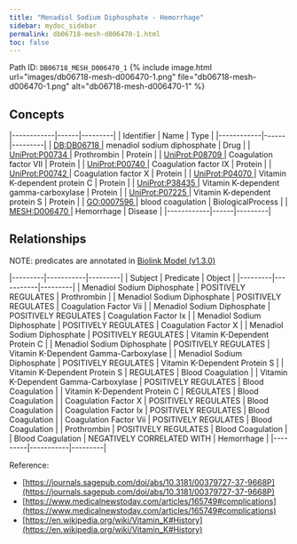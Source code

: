 ```yaml
---
title: "Menadiol Sodium Diphosphate - Hemorrhage"
sidebar: mydoc_sidebar
permalink: db06718-mesh-d006470-1.html
toc: false 
---
```



Path ID: `DB06718_MESH_D006470_1`
{% include image.html url="images/db06718-mesh-d006470-1.png" file="db06718-mesh-d006470-1.png" alt="db06718-mesh-d006470-1" %}

## Concepts

|------------|------|---------|
| Identifier | Name | Type    |
|------------|------|---------|
| <a href="https://identifiers.org/DB:DB06718">DB:DB06718 </a> | menadiol sodium diphosphate | Drug |
| <a href="https://identifiers.org/UniProt:P00734">UniProt:P00734 </a> | Prothrombin | Protein |
| <a href="https://identifiers.org/UniProt:P08709">UniProt:P08709 </a> | Coagulation factor VII | Protein |
| <a href="https://identifiers.org/UniProt:P00740">UniProt:P00740 </a> | Coagulation factor IX | Protein |
| <a href="https://identifiers.org/UniProt:P00742">UniProt:P00742 </a> | Coagulation factor X | Protein |
| <a href="https://identifiers.org/UniProt:P04070">UniProt:P04070 </a> | Vitamin K-dependent protein C | Protein |
| <a href="https://identifiers.org/UniProt:P38435">UniProt:P38435 </a> | Vitamin K-dependent gamma-carboxylase | Protein |
| <a href="https://identifiers.org/UniProt:P07225">UniProt:P07225 </a> | Vitamin K-dependent protein S | Protein |
| <a href="https://identifiers.org/GO:0007596">GO:0007596 </a> | blood coagulation | BiologicalProcess |
| <a href="https://identifiers.org/MESH:D006470">MESH:D006470 </a> | Hemorrhage | Disease |
|------------|------|---------|

## Relationships


NOTE: predicates are annotated in <a href="https://github.com/biolink/biolink-model/releases/tag/v1.3.0">Biolink Model (v1.3.0)</a>

|---------|-----------|---------|
| Subject | Predicate | Object  |
|---------|-----------|---------|
| Menadiol Sodium Diphosphate | POSITIVELY REGULATES | Prothrombin |
| Menadiol Sodium Diphosphate | POSITIVELY REGULATES | Coagulation Factor Vii |
| Menadiol Sodium Diphosphate | POSITIVELY REGULATES | Coagulation Factor Ix |
| Menadiol Sodium Diphosphate | POSITIVELY REGULATES | Coagulation Factor X |
| Menadiol Sodium Diphosphate | POSITIVELY REGULATES | Vitamin K-Dependent Protein C |
| Menadiol Sodium Diphosphate | POSITIVELY REGULATES | Vitamin K-Dependent Gamma-Carboxylase |
| Menadiol Sodium Diphosphate | POSITIVELY REGULATES | Vitamin K-Dependent Protein S |
| Vitamin K-Dependent Protein S | REGULATES | Blood Coagulation |
| Vitamin K-Dependent Gamma-Carboxylase | POSITIVELY REGULATES | Blood Coagulation |
| Vitamin K-Dependent Protein C | REGULATES | Blood Coagulation |
| Coagulation Factor X | POSITIVELY REGULATES | Blood Coagulation |
| Coagulation Factor Ix | POSITIVELY REGULATES | Blood Coagulation |
| Coagulation Factor Vii | POSITIVELY REGULATES | Blood Coagulation |
| Prothrombin | POSITIVELY REGULATES | Blood Coagulation |
| Blood Coagulation | NEGATIVELY CORRELATED WITH | Hemorrhage |
|---------|-----------|---------|

Reference: 
  - [https://journals.sagepub.com/doi/abs/10.3181/00379727-37-9668P](https://journals.sagepub.com/doi/abs/10.3181/00379727-37-9668P)
  - [https://www.medicalnewstoday.com/articles/165749#complications](https://www.medicalnewstoday.com/articles/165749#complications)
  - [https://en.wikipedia.org/wiki/Vitamin_K#History](https://en.wikipedia.org/wiki/Vitamin_K#History)

